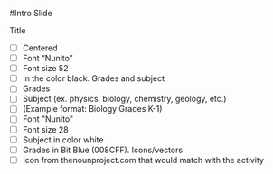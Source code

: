 #Intro Slide

Title
  - [ ] Centered 
  - [ ] Font “Nunito” 
  - [ ] Font size 52 
  - [ ] In the color black. 
Grades and subject 
  - [ ] Grades
  - [ ] Subject (ex. physics, biology, chemistry, geology, etc.)
  - [ ] (Example format: Biology Grades K-1)
  - [ ] Font "Nunito"
  - [ ] Font size 28
  - [ ] Subject in color white
  - [ ] Grades in Bit Blue (008CFF). 
Icons/vectors
  - [ ] Icon from  thenounproject.com that would match with the activity
